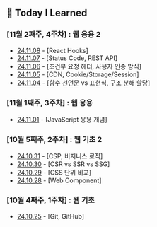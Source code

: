## 🍥 Today I Learned

### [11월 2째주, 4주차] : 웹 응용 2

- [24.11.08](https://github.com/100-hours-a-week/hazel.park-til/blob/main/Nov/2024-11-08.md) - [React Hooks]
- [24.11.07](https://github.com/100-hours-a-week/hazel.park-til/blob/main/Nov/2024-11-07.md) - [Status Code, REST API]
- [24.11.06](https://github.com/100-hours-a-week/hazel.park-til/blob/main/Nov/2024-11-06.md) - [조건부 요청 헤더, 사용자 인증 방식]
- [24.11.05](https://github.com/100-hours-a-week/hazel.park-til/blob/main/Nov/2024-11-05.md) - [CDN, Cookie/Storage/Session]
- [24.11.04](https://github.com/100-hours-a-week/hazel.park-til/blob/main/Nov/2024-11-04.md) - [함수 선언문 vs 표현식, 구조 분해 할당]

### [11월 1째주, 3주차] : 웹 응용

- [24.11.01](https://github.com/100-hours-a-week/hazel.park-til/blob/main/Nov/2024-11-01.md) - [JavaScript 응용 개념]

### [10월 5째주, 2주차] : 웹 기초 2

- [24.10.31](https://github.com/100-hours-a-week/hazel.park-til/blob/main/Oct/2024-10-31.md) - [CSP, 비지니스 로직]
- [24.10.30](https://github.com/100-hours-a-week/hazel.park-til/blob/main/Oct/2024-10-30.md) - [CSR vs SSR vs SSG]
- [24.10.29](https://github.com/100-hours-a-week/hazel.park-til/blob/main/Oct/2024-10-29.md) - [CSS 단위 비교]
- [24.10.28](https://github.com/100-hours-a-week/hazel.park-til/blob/main/Oct/2024-10-28.md) - [Web Component]

### [10월 4째주, 1주차] : 웹 기초

- [24.10.25](https://github.com/100-hours-a-week/hazel.park-til/blob/main/Oct/2024-10-25.md) - [Git, GitHub]
